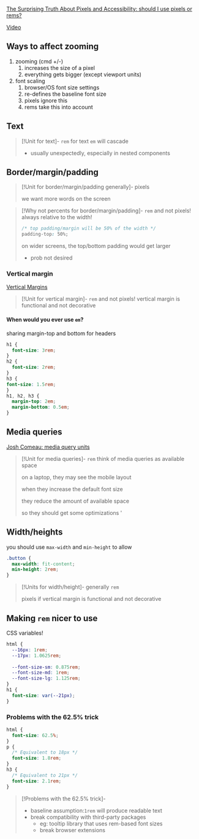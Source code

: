 [The Surprising Truth About Pixels and Accessibility: should I use pixels or rems?](https://www.joshwcomeau.com/css/surprising-truth-about-pixels-and-accessibility/)

[Video](https://courses.joshwcomeau.com/css-for-js/01-rendering-logic-1/05-padding#units-1)

## Ways to affect zooming
1. zooming (cmd +/-)
	1. increases the size of a pixel
	2. everything gets bigger (except viewport units)
2. font scaling
	1. browser/OS font size settings
	2. re-defines the baseline font size
	3. pixels ignore this
	4. rems take this into account


## Text

> [!Unit for text]-
> `rem` for text
> `em` will cascade
> - usually unexpectedly, especially in nested components

## Border/margin/padding

> [!Unit for border/margin/padding generally]-
> pixels
> 
> we want more words on the screen

> [!Why not percents for border/margin/padding]-
> `rem` and not pixels!
> always relative to the width!
> ```css
> /* top padding/margin will be 50% of the width */
> padding-top: 50%;
> ```
> on wider screens, the top/bottom padding would get larger
> - prob not desired


### Vertical margin

[Vertical Margins](https://www.joshwcomeau.com/css/surprising-truth-about-pixels-and-accessibility/#vertical-margins-8)

> [!Unit for vertical margin]-
> `rem` and not pixels!
> vertical margin is functional and not decorative

#### When would you ever use `em`?

sharing margin-top and bottom for headers

```css
h1 {
  font-size: 3rem;
}
h2 {
  font-size: 2rem;
}
h3 {
font-size: 1.5rem;
}
h1, h2, h3 {
  margin-top: 2em;
  margin-bottom: 0.5em;
}
```

## Media queries
[Josh Comeau: media query units](https://www.joshwcomeau.com/css/surprising-truth-about-pixels-and-accessibility/#media-queries-7)

> [!Unit for media queries]-
> `rem`
> think of media queries as available space
> 
> on a laptop, they may see the mobile layout
> 
> when they increase the default font size
> 
> they reduce the amount of available space
> 
> so they should get some optimizations
'


## Width/heights

you should use `max-width` and `min-height` to allow 

```css
.button {
  max-width: fit-content;
  min-height: 2rem;
}
```

> [!Units for width/height]-
> generally `rem` 
> 
> pixels if vertical margin is functional and not decorative


## Making `rem` nicer to use

CSS variables!

```css
html {
  --16px: 1rem;
  --17px: 1.0625rem;
  
  --font-size-sm: 0.875rem;
  --font-size-md: 1rem;
  --font-size-lg: 1.125rem;
}
h1 {
  font-size: var(--21px);
}
```


### Problems with the 62.5% trick

```css
html {
  font-size: 62.5%;
}
p {
  /* Equivalent to 18px */
  font-size: 1.8rem;
}
h3 {
  /* Equivalent to 21px */
  font-size: 2.1rem;
}
```

> [!Problems with the 62.5% trick]-
> - baseline assumption:`1rem` will produce readable text
> - break compatibility with third-party packages
> 	- eg: tooltip library that uses rem-based font sizes
> 	- break browser extensions

